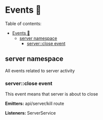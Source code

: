 # Events 📅

Table of contents:

- [Events 📅](#events-%f0%9f%93%85)
  - [server namespace](#server-namespace)
    - [server::close event](#serverclose-event)

## server namespace

All events related to server activity

### server::close event

This event means that server is about to close

**Emitters:** api/server/kill route

**Listeners:** ServerService
